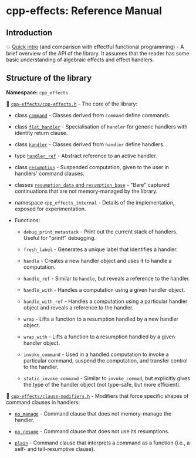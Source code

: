 # cpp-effects: Reference Manual

## Introduction

:boom: [Quick intro](quick-intro.md) (and comparison with effectful functional programming) - A brief overview of the API of the library. It assumes that the reader has some basic understanding of algebraic effects and effect handlers.


## Structure of the library

**Namespace:** `cpp_effects`

:memo: [`cpp-effects/cpp-effects.h`](refman-cpp-effects.md) - The core of the library:

- class [`command`](refman-command.md) - Classes derived from `command` define commands.

- class [`flat_handler`](refman-flat_handler.md) - Specialisation of `handler` for generic handlers with identity return clause.

- class [`handler`](refman-handler.md) - Classes derived from `handler` define handlers.

- type [`handler_ref`](refman-cpp-effects.md#class-handlerref) - Abstract reference to an active handler.

- class [`resumption`](refman-cpp-effects.md#class-resumption) - Suspended computation, given to the user in handlers' command clauses.

- classes [`resumption_data` and `resumption_base`](refman-cpp-effects.md#classes-resumptiondata-and-resumptionbase) - "Bare" captured continuations that are not memory-managed by the library.

- namespace `cpp_effects_internal` - Details of the implementation, exposed for experimentation.

- Functions:

  * `debug_print_metastack` - Print out the current stack of handlers. Useful for "printf" debugging.
  
  * `fresh_label` - Generates a unique label that identifies a handler.
  
  * `handle` - Creates a new handler object and uses it to handle a computation.
  
  * `handle_ref` - Similar to `handle`, but reveals a reference to the handler.
  
  * `handle_with` - Handles a computation using a given handler object.
  
  * `handle_with_ref` - Handles a computation using a particular handler object and reveals a reference to the handler.
  
  * `wrap` - Lifts a function to a resumption handled by a new handler object.
  
  * `wrap_with` - Lifts a function to a resumption handled by a given handler object.
  
  * `invoke_command` - Used in a handled computation to invoke a particular command, suspend the computation, and transfer control to the handler.
  
  * `static_invoke_command` - Similar to `invoke_commad`, but explicitly gives the type of the handler object (not type-safe, but more efficient).

:memo: [`cpp-effects/clause-modifiers.h`](refman-clause-modifiers.md) - Modifiers that force specific shapes of command clauses in handlers:

- [`no_manage`](refman-clause-modifiers.md#nomanage-modifier) - Command clause that does not memory-manage the handler.

- [`no_resume`](refman-clause-modifiers.md#noresume-modifier) - Command clause that does not use its resumptions.

- [`plain`](refman-clause-modifiers.md#plain-modifier) - Command clause that interprets a command as a function (i.e., a self- and tail-resumptive clause).
